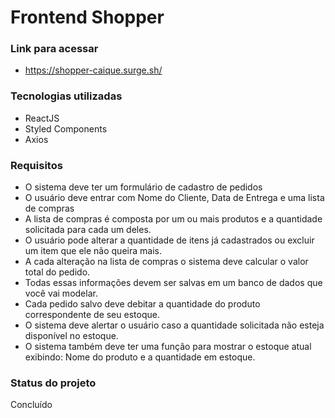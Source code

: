 # Frontend Shopper

### Link para acessar

- https://shopper-caique.surge.sh/

### Tecnologias utilizadas

- ReactJS
- Styled Components
- Axios

### Requisitos

- O sistema deve ter um formulário de cadastro de pedidos
- O usuário deve entrar com Nome do Cliente, Data de Entrega e uma lista de compras
- A lista de compras é composta por um ou mais produtos e a quantidade solicitada para cada um deles.
- O usuário pode alterar a quantidade de itens já cadastrados ou excluir um item que ele não queira mais.
- A cada alteração na lista de compras o sistema deve calcular o valor total do pedido.
- Todas essas informações devem ser salvas em um banco de dados que você vai modelar.
- Cada pedido salvo deve debitar a quantidade do produto correspondente de seu estoque.
- O sistema deve alertar o usuário caso a quantidade solicitada não esteja disponível no estoque.
- O sistema também deve ter uma função para mostrar o estoque atual exibindo: Nome do produto e a quantidade em estoque.

### Status do projeto

Concluído
